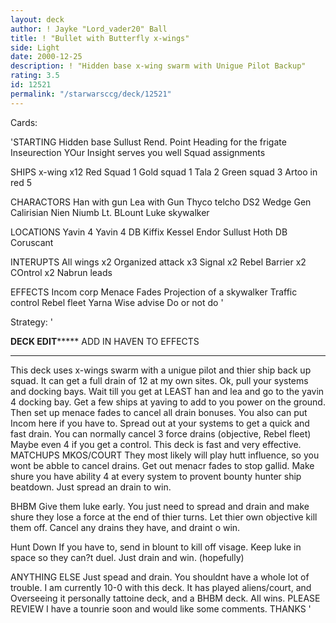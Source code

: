 ```yaml
---
layout: deck
author: ! Jayke "Lord_vader20" Ball
title: ! "Bullet with Butterfly x-wings"
side: Light
date: 2000-12-25
description: ! "Hidden base x-wing swarm with Unigue Pilot Backup"
rating: 3.5
id: 12521
permalink: "/starwarsccg/deck/12521"
---
```

Cards: 

'STARTING
Hidden base
Sullust
Rend. Point
Heading for the frigate
Inseurection
YOur Insight serves you well
Squad assignments

SHIPS
x-wing x12
Red Squad 1
Gold squad 1
Tala 2
Green squad 3
Artoo in red 5

CHARACTORS
Han with gun
Lea with Gun
Thyco telcho
DS2 Wedge
Gen Calirisian
Nien Niumb
Lt. BLount
Luke skywalker

LOCATIONS
Yavin 4
Yavin 4 DB
Kiffix
Kessel
Endor
Sullust
Hoth DB
Coruscant

INTERUPTS
All wings x2
Organized attack x3
Signal x2
Rebel Barrier x2
COntrol x2
Nabrun leads

EFFECTS
Incom corp
Menace Fades
Projection of a skywalker
Traffic control
Rebel fleet
Yarna
Wise advise
Do or not do '

Strategy: '

**********DECK EDIT***************
ADD IN HAVEN TO EFFECTS
**********************************


This deck uses x-wings swarm with a unigue pilot and thier ship back up squad. It can get a full drain of 12 at my own sites.
Ok, pull your systems and docking bays. Wait till you get at LEAST han and lea and go to the yavin 4 docking bay. Get a few ships at yaving to add to you power on the ground. Then set up menace fades to cancel all drain bonuses. You also can put Incom here if you have to. Spread out at your systems to get a quick and fast drain. You can normally cancel 3 force drains (objective, Rebel fleet) Maybe even 4 if you get a control. This deck is fast and very effective.
MATCHUPS
MKOS/COURT They most likely will play hutt influence, so you wont be  abble to cancel drains. Get out menacr fades to stop gallid. Make shure you have ability 4 at every system to provent bounty hunter ship beatdown. Just spread an drain to win.

BHBM Give them luke early. You just need to spread and drain and make shure they lose a force at the end of thier turns. Let thier own objective kill them off. Cancel any drains they have, and draint o win.

Hunt Down If you have to, send in blount to kill off visage. Keep luke in space so they can?t duel. Just drain and win. (hopefully)

ANYTHING ELSE Just spead and drain. You shouldnt have a whole lot of trouble. I am currently 10-0 with this deck. It has played aliens/court, and Overseeing it personally tattoine deck, and a BHBM deck. All wins. PLEASE REVIEW I have a tounrie soon and would like some comments. THANKS  '
